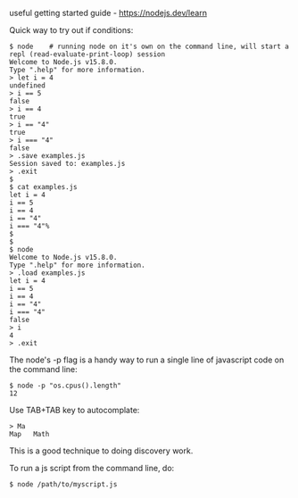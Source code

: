 useful getting started guide - https://nodejs.dev/learn



Quick way to try out if conditions:

```
$ node    # running node on it's own on the command line, will start a repl (read-evaluate-print-loop) session
Welcome to Node.js v15.8.0.
Type ".help" for more information.
> let i = 4
undefined
> i == 5
false
> i == 4
true
> i == "4"
true
> i === "4"
false
> .save examples.js
Session saved to: examples.js
> .exit
$
$ cat examples.js
let i = 4
i == 5
i == 4
i == "4"
i === "4"%
$
$
$ node
Welcome to Node.js v15.8.0.
Type ".help" for more information.
> .load examples.js
let i = 4
i == 5
i == 4
i == "4"
i === "4"
false
> i
4
> .exit
```


The node's -p flag is a handy way to run a single line of javascript code on the command line:

```
$ node -p "os.cpus().length"
12
```

Use TAB+TAB key to autocomplate:

```
> Ma
Map   Math
```
This is a good technique to doing discovery work. 


To run a js script from the command line, do:

```
$ node /path/to/myscript.js
```